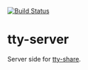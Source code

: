 [![Build Status](https://travis-ci.com/elisescu/tty-server.svg?branch=master)](https://travis-ci.com/elisescu/tty-server)

# tty-server

Server side for [tty-share](https://github.com/elisescu/tty-share).


